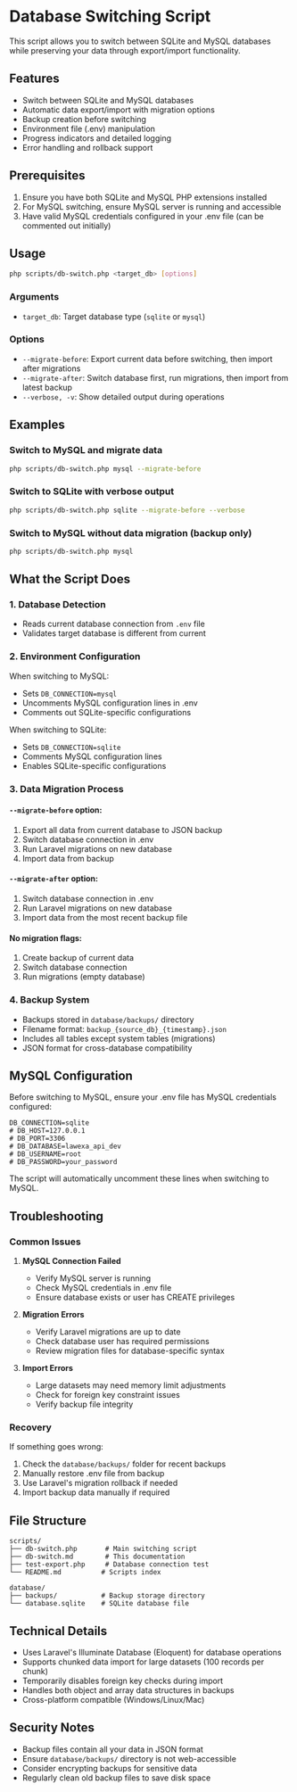 # Database Switching Script

This script allows you to switch between SQLite and MySQL databases while preserving your data through export/import functionality.

## Features

- Switch between SQLite and MySQL databases
- Automatic data export/import with migration options
- Backup creation before switching
- Environment file (.env) manipulation
- Progress indicators and detailed logging
- Error handling and rollback support

## Prerequisites

1. Ensure you have both SQLite and MySQL PHP extensions installed
2. For MySQL switching, ensure MySQL server is running and accessible
3. Have valid MySQL credentials configured in your .env file (can be commented out initially)

## Usage

```bash
php scripts/db-switch.php <target_db> [options]
```

### Arguments
- `target_db`: Target database type (`sqlite` or `mysql`)

### Options
- `--migrate-before`: Export current data before switching, then import after migrations
- `--migrate-after`: Switch database first, run migrations, then import from latest backup
- `--verbose, -v`: Show detailed output during operations

## Examples

### Switch to MySQL and migrate data
```bash
php scripts/db-switch.php mysql --migrate-before
```

### Switch to SQLite with verbose output
```bash
php scripts/db-switch.php sqlite --migrate-before --verbose
```

### Switch to MySQL without data migration (backup only)
```bash
php scripts/db-switch.php mysql
```

## What the Script Does

### 1. Database Detection
- Reads current database connection from `.env` file
- Validates target database is different from current

### 2. Environment Configuration
When switching to MySQL:
- Sets `DB_CONNECTION=mysql`
- Uncomments MySQL configuration lines in .env
- Comments out SQLite-specific configurations

When switching to SQLite:
- Sets `DB_CONNECTION=sqlite`
- Comments MySQL configuration lines
- Enables SQLite-specific configurations

### 3. Data Migration Process

#### `--migrate-before` option:
1. Export all data from current database to JSON backup
2. Switch database connection in .env
3. Run Laravel migrations on new database
4. Import data from backup

#### `--migrate-after` option:
1. Switch database connection in .env
2. Run Laravel migrations on new database  
3. Import data from the most recent backup file

#### No migration flags:
1. Create backup of current data
2. Switch database connection
3. Run migrations (empty database)

### 4. Backup System
- Backups stored in `database/backups/` directory
- Filename format: `backup_{source_db}_{timestamp}.json`
- Includes all tables except system tables (migrations)
- JSON format for cross-database compatibility

## MySQL Configuration

Before switching to MySQL, ensure your .env file has MySQL credentials configured:

```env
DB_CONNECTION=sqlite
# DB_HOST=127.0.0.1
# DB_PORT=3306  
# DB_DATABASE=lawexa_api_dev
# DB_USERNAME=root  
# DB_PASSWORD=your_password
```

The script will automatically uncomment these lines when switching to MySQL.

## Troubleshooting

### Common Issues

1. **MySQL Connection Failed**
   - Verify MySQL server is running
   - Check MySQL credentials in .env file
   - Ensure database exists or user has CREATE privileges

2. **Migration Errors**
   - Verify Laravel migrations are up to date
   - Check database user has required permissions
   - Review migration files for database-specific syntax

3. **Import Errors**
   - Large datasets may need memory limit adjustments
   - Check for foreign key constraint issues
   - Verify backup file integrity

### Recovery

If something goes wrong:
1. Check the `database/backups/` folder for recent backups
2. Manually restore .env file from backup
3. Use Laravel's migration rollback if needed
4. Import backup data manually if required

## File Structure

```
scripts/
├── db-switch.php       # Main switching script
├── db-switch.md        # This documentation
├── test-export.php     # Database connection test
└── README.md          # Scripts index

database/
├── backups/           # Backup storage directory
└── database.sqlite    # SQLite database file
```

## Technical Details

- Uses Laravel's Illuminate Database (Eloquent) for database operations
- Supports chunked data import for large datasets (100 records per chunk)
- Temporarily disables foreign key checks during import
- Handles both object and array data structures in backups
- Cross-platform compatible (Windows/Linux/Mac)

## Security Notes

- Backup files contain all your data in JSON format
- Ensure `database/backups/` directory is not web-accessible
- Consider encrypting backups for sensitive data
- Regularly clean old backup files to save disk space